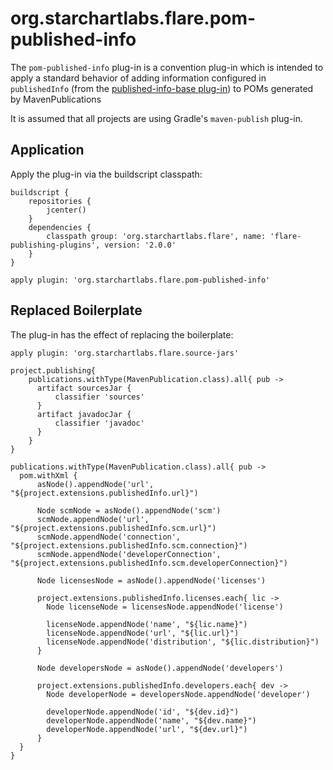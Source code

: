 # org.starchartlabs.flare.pom-published-info

The `pom-published-info` plug-in is a convention plug-in which is intended to apply a standard behavior of adding information configured in `publishedInfo` (from the [published-info-base plug-in](published-info-base.md)) to POMs generated by MavenPublications

It is assumed that all projects are using Gradle's `maven-publish` plug-in.

## Application

Apply the plug-in via the buildscript classpath:

```
buildscript {
    repositories {
        jcenter()
    }
    dependencies {
        classpath group: 'org.starchartlabs.flare', name: 'flare-publishing-plugins', version: '2.0.0'
    }
}

apply plugin: 'org.starchartlabs.flare.pom-published-info'
```

## Replaced Boilerplate

The plug-in has the effect of replacing the boilerplate:

```
apply plugin: 'org.starchartlabs.flare.source-jars'

project.publishing{
    publications.withType(MavenPublication.class).all{ pub ->
      artifact sourcesJar {
          classifier 'sources'
      }
      artifact javadocJar {
          classifier 'javadoc'
      }
    }
}

publications.withType(MavenPublication.class).all{ pub ->
  pom.withXml {
      asNode().appendNode('url', "${project.extensions.publishedInfo.url}")

      Node scmNode = asNode().appendNode('scm')
      scmNode.appendNode('url', "${project.extensions.publishedInfo.scm.url}")
      scmNode.appendNode('connection', "${project.extensions.publishedInfo.scm.connection}")
      scmNode.appendNode('developerConnection', "${project.extensions.publishedInfo.scm.developerConnection}")

      Node licensesNode = asNode().appendNode('licenses')

      project.extensions.publishedInfo.licenses.each{ lic ->
        Node licenseNode = licensesNode.appendNode('license')

        licenseNode.appendNode('name', "${lic.name}")
        licenseNode.appendNode('url', "${lic.url}")
        licenseNode.appendNode('distribution', "${lic.distribution}")
      }

      Node developersNode = asNode().appendNode('developers')

      project.extensions.publishedInfo.developers.each{ dev ->
        Node developerNode = developersNode.appendNode('developer')

        developerNode.appendNode('id', "${dev.id}")
        developerNode.appendNode('name', "${dev.name}")
        developerNode.appendNode('url', "${dev.url}")
      }
  }
}
```

